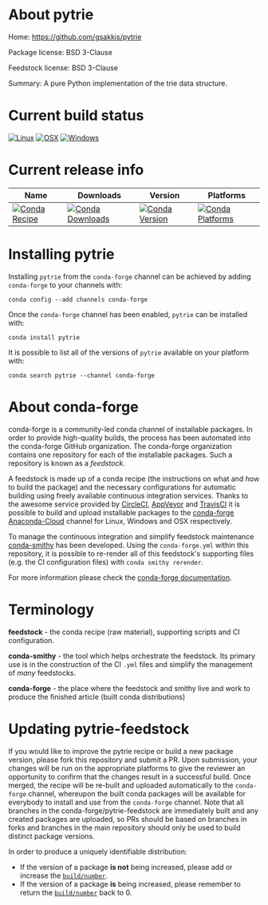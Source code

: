 About pytrie
============

Home: https://github.com/gsakkis/pytrie

Package license: BSD 3-Clause

Feedstock license: BSD 3-Clause

Summary: A pure Python implementation of the trie data structure.



Current build status
====================

[![Linux](https://img.shields.io/circleci/project/github/conda-forge/pytrie-feedstock/master.svg?label=Linux)](https://circleci.com/gh/conda-forge/pytrie-feedstock)
[![OSX](https://img.shields.io/travis/conda-forge/pytrie-feedstock/master.svg?label=macOS)](https://travis-ci.org/conda-forge/pytrie-feedstock)
[![Windows](https://img.shields.io/appveyor/ci/conda-forge/pytrie-feedstock/master.svg?label=Windows)](https://ci.appveyor.com/project/conda-forge/pytrie-feedstock/branch/master)

Current release info
====================

| Name | Downloads | Version | Platforms |
| --- | --- | --- | --- |
| [![Conda Recipe](https://img.shields.io/badge/recipe-pytrie-green.svg)](https://anaconda.org/conda-forge/pytrie) | [![Conda Downloads](https://img.shields.io/conda/dn/conda-forge/pytrie.svg)](https://anaconda.org/conda-forge/pytrie) | [![Conda Version](https://img.shields.io/conda/vn/conda-forge/pytrie.svg)](https://anaconda.org/conda-forge/pytrie) | [![Conda Platforms](https://img.shields.io/conda/pn/conda-forge/pytrie.svg)](https://anaconda.org/conda-forge/pytrie) |

Installing pytrie
=================

Installing `pytrie` from the `conda-forge` channel can be achieved by adding `conda-forge` to your channels with:

```
conda config --add channels conda-forge
```

Once the `conda-forge` channel has been enabled, `pytrie` can be installed with:

```
conda install pytrie
```

It is possible to list all of the versions of `pytrie` available on your platform with:

```
conda search pytrie --channel conda-forge
```


About conda-forge
=================

conda-forge is a community-led conda channel of installable packages.
In order to provide high-quality builds, the process has been automated into the
conda-forge GitHub organization. The conda-forge organization contains one repository
for each of the installable packages. Such a repository is known as a *feedstock*.

A feedstock is made up of a conda recipe (the instructions on what and how to build
the package) and the necessary configurations for automatic building using freely
available continuous integration services. Thanks to the awesome service provided by
[CircleCI](https://circleci.com/), [AppVeyor](http://www.appveyor.com/)
and [TravisCI](https://travis-ci.org/) it is possible to build and upload installable
packages to the [conda-forge](https://anaconda.org/conda-forge)
[Anaconda-Cloud](http://docs.anaconda.org/) channel for Linux, Windows and OSX respectively.

To manage the continuous integration and simplify feedstock maintenance
[conda-smithy](http://github.com/conda-forge/conda-smithy) has been developed.
Using the ``conda-forge.yml`` within this repository, it is possible to re-render all of
this feedstock's supporting files (e.g. the CI configuration files) with ``conda smithy rerender``.

For more information please check the [conda-forge documentation](https://conda-forge.org/docs/).

Terminology
===========

**feedstock** - the conda recipe (raw material), supporting scripts and CI configuration.

**conda-smithy** - the tool which helps orchestrate the feedstock.
                   Its primary use is in the construction of the CI ``.yml`` files
                   and simplify the management of *many* feedstocks.

**conda-forge** - the place where the feedstock and smithy live and work to
                  produce the finished article (built conda distributions)


Updating pytrie-feedstock
=========================

If you would like to improve the pytrie recipe or build a new
package version, please fork this repository and submit a PR. Upon submission,
your changes will be run on the appropriate platforms to give the reviewer an
opportunity to confirm that the changes result in a successful build. Once
merged, the recipe will be re-built and uploaded automatically to the
`conda-forge` channel, whereupon the built conda packages will be available for
everybody to install and use from the `conda-forge` channel.
Note that all branches in the conda-forge/pytrie-feedstock are
immediately built and any created packages are uploaded, so PRs should be based
on branches in forks and branches in the main repository should only be used to
build distinct package versions.

In order to produce a uniquely identifiable distribution:
 * If the version of a package **is not** being increased, please add or increase
   the [``build/number``](http://conda.pydata.org/docs/building/meta-yaml.html#build-number-and-string).
 * If the version of a package **is** being increased, please remember to return
   the [``build/number``](http://conda.pydata.org/docs/building/meta-yaml.html#build-number-and-string)
   back to 0.